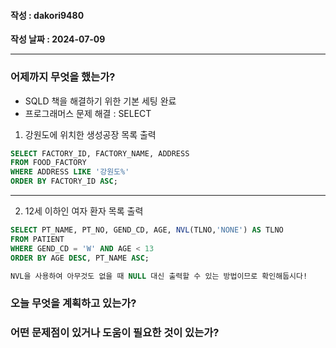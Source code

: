 #### 작성 : dakori9480

**작성 날짜 : 2024-07-09**

---

### 어제까지 무엇을 했는가?

- SQLD 책을 해결하기 위한 기본 세팅 완료
- 프로그래머스 문제 해결 : SELECT

1. 강원도에 위치한 생성공장 목록 출력

```SQL
SELECT FACTORY_ID, FACTORY_NAME, ADDRESS
FROM FOOD_FACTORY
WHERE ADDRESS LIKE '강원도%'
ORDER BY FACTORY_ID ASC;
```

---

2. 12세 이하인 여자 환자 목록 출력

```SQL
SELECT PT_NAME, PT_NO, GEND_CD, AGE, NVL(TLNO,'NONE') AS TLNO
FROM PATIENT
WHERE GEND_CD = 'W' AND AGE < 13
ORDER BY AGE DESC, PT_NAME ASC;

NVL을 사용하여 아무것도 없을 때 NULL 대신 출력할 수 있는 방법이므로 확인해둡시다!
```

### 오늘 무엇을 계획하고 있는가?

### 어떤 문제점이 있거나 도움이 필요한 것이 있는가?
